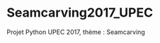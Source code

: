# Seamcarving2017_UPEC
Projet Python UPEC 2017, thème : Seamcarving
<!--stackedit_data:
eyJoaXN0b3J5IjpbMTA1NjM2MjY2NF19
-->